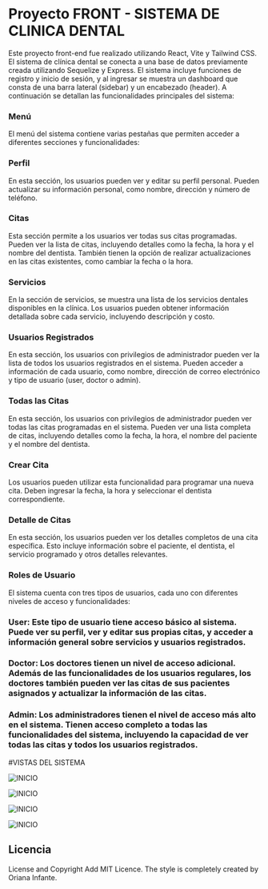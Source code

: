 # Proyecto FRONT - SISTEMA DE CLINICA DENTAL

Este proyecto front-end fue realizado utilizando React, Vite y Tailwind CSS. El sistema de clínica dental se conecta a una base de datos previamente creada utilizando Sequelize y Express. El sistema incluye funciones de registro y inicio de sesión, y al ingresar se muestra un dashboard que consta de una barra lateral (sidebar) y un encabezado (header). A continuación se detallan las funcionalidades principales del sistema:

### Menú
El menú del sistema contiene varias pestañas que permiten acceder a diferentes secciones y funcionalidades:

### Perfil
En esta sección, los usuarios pueden ver y editar su perfil personal. Pueden actualizar su información personal, como nombre, dirección y número de teléfono.

### Citas
Esta sección permite a los usuarios ver todas sus citas programadas. Pueden ver la lista de citas, incluyendo detalles como la fecha, la hora y el nombre del dentista. También tienen la opción de realizar actualizaciones en las citas existentes, como cambiar la fecha o la hora.

### Servicios
En la sección de servicios, se muestra una lista de los servicios dentales disponibles en la clínica. Los usuarios pueden obtener información detallada sobre cada servicio, incluyendo descripción y costo.

### Usuarios Registrados
En esta sección, los usuarios con privilegios de administrador pueden ver la lista de todos los usuarios registrados en el sistema. Pueden acceder a información de cada usuario, como nombre, dirección de correo electrónico y tipo de usuario (user, doctor o admin).

### Todas las Citas
En esta sección, los usuarios con privilegios de administrador pueden ver todas las citas programadas en el sistema. Pueden ver una lista completa de citas, incluyendo detalles como la fecha, la hora, el nombre del paciente y el nombre del dentista.

### Crear Cita
Los usuarios pueden utilizar esta funcionalidad para programar una nueva cita. Deben ingresar la fecha, la hora y seleccionar el dentista correspondiente.

### Detalle de Citas
En esta sección, los usuarios pueden ver los detalles completos de una cita específica. Esto incluye información sobre el paciente, el dentista, el servicio programado y otros detalles relevantes.

### Roles de Usuario
El sistema cuenta con tres tipos de usuarios, cada uno con diferentes niveles de acceso y funcionalidades:

### User: Este tipo de usuario tiene acceso básico al sistema. Puede ver su perfil, ver y editar sus propias citas, y acceder a información general sobre servicios y usuarios registrados.

### Doctor: Los doctores tienen un nivel de acceso adicional. Además de las funcionalidades de los usuarios regulares, los doctores también pueden ver las citas de sus pacientes asignados y actualizar la información de las citas.

### Admin: Los administradores tienen el nivel de acceso más alto en el sistema. Tienen acceso completo a todas las funcionalidades del sistema, incluyendo la capacidad de ver todas las citas y todos los usuarios registrados.

#VISTAS DEL SISTEMA

![INICIO](https://github.com/Orianig/dentalClinic/blob/main/src/assets/images/Readme/inicio.png)

![INICIO](https://github.com/Orianig/dentalClinic/blob/main/src/assets/images/Readme/usuario.view.png)

![INICIO](https://github.com/Orianig/dentalClinic/blob/main/src/assets/images/Readme/doctor.view.png)

![INICIO](https://github.com/Orianig/dentalClinic/blob/main/src/assets/images/Readme/admin.view.png)

## Licencia

License and Copyright Add MIT Licence. The style is completely created by Oriana Infante. 





